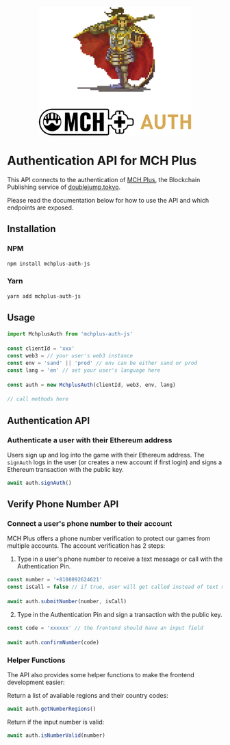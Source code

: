 <div align="center">
  <img height="300" src="assets/auth-logo.png">
</div>

# Authentication API for MCH Plus

This API connects to the authentication of [MCH Plus](https://www.mch.plus/), the Blockchain Publishing service of [doublejump.tokyo](https://www.doublejump.tokyo/).

Please read the documentation below for how to use the API and which endpoints are exposed. 

## Installation

### NPM

```bash
npm install mchplus-auth-js
```

### Yarn

```bash
yarn add mchplus-auth-js
```

## Usage

```js
import MchplusAuth from 'mchplus-auth-js'

const clientId = 'xxx'
const web3 = // your user's web3 instance
const env = 'sand' || 'prod' // env can be either sand or prod
const lang = 'en' // set your user's language here

const auth = new MchplusAuth(clientId, web3, env, lang)

// call methods here
```

## Authentication API
### Authenticate a user with their Ethereum address
Users sign up and log into the game with their Ethereum address. The `signAuth` logs in the user (or creates a new account if first login) and signs a Ethereum transaction with the public key.

```js
await auth.signAuth()
```

## Verify Phone Number API
### Connect a user's phone number to their account
MCH Plus offers a phone number verification to protect our games from multiple accounts. The account verification has 2 steps: 

1. Type in a user's phone number to receive a text message or call with the Authentication Pin.

```js
const number = '+8108092624621'
const isCall = false // if true, user will get called instead of text message

await auth.submitNumber(number, isCall)
```

2. Type in the Authentication Pin and sign a transaction with the public key.

```js
const code = 'xxxxxx' // the frontend should have an input field

await auth.confirmNumber(code)
```

### Helper Functions
The API also provides some helper functions to make the frontend development easier:

Return a list of available regions and their country codes:
```js
await auth.getNumberRegions()
```

Return if the input number is valid:
```js
await auth.isNumberValid(number)
```